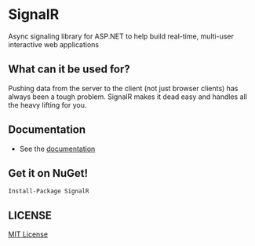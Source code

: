 # SignalR 
Async signaling library for ASP.NET to help build real-time, multi-user interactive web applications

## What can it be used for?
Pushing data from the server to the client (not just browser clients) has always been a tough problem. SignalR makes 
it dead easy and handles all the heavy lifting for you.

## Documentation
* See the [documentation](https://github.com/SignalR/SignalR/wiki)

## Get it on NuGet!

    Install-Package SignalR

## LICENSE
[MIT License](https://github.com/SignalR/SignalR/blob/master/LICENSE.md)
